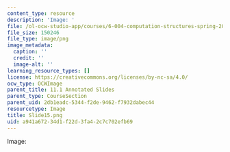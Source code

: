 ```yaml
---
content_type: resource
description: 'Image: '
file: /ol-ocw-studio-app/courses/6-004-computation-structures-spring-2017/a941a67234d1f22d3fa42c7c702efb69_Slide15.png
file_size: 150246
file_type: image/png
image_metadata:
  caption: ''
  credit: ''
  image-alt: ''
learning_resource_types: []
license: https://creativecommons.org/licenses/by-nc-sa/4.0/
ocw_type: OCWImage
parent_title: 11.1 Annotated Slides
parent_type: CourseSection
parent_uid: 2db1eadc-5344-f2de-9462-f7932dabec44
resourcetype: Image
title: Slide15.png
uid: a941a672-34d1-f22d-3fa4-2c7c702efb69
---
```

Image: 